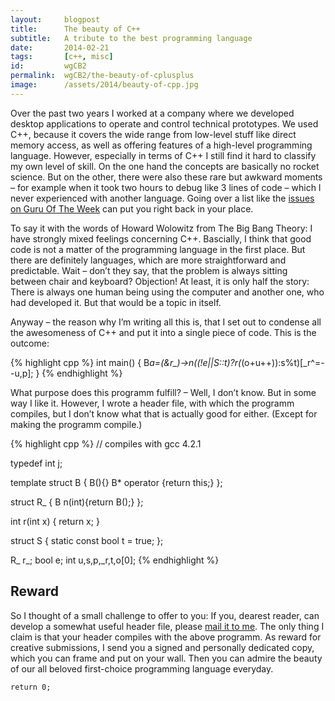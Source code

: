 ```yaml
---
layout:     blogpost
title:      The beauty of C++
subtitle:   A tribute to the best programming language
date:       2014-02-21
tags:       [c++, misc]
id:         wgCB2
permalink:  wgCB2/the-beauty-of-cplusplus
image:      /assets/2014/beauty-of-cpp.jpg
---
```


Over the past two years I worked at a company where we developed desktop applications to operate and control technical prototypes. We used C++, because it covers the wide range from low-level stuff like direct memory access, as well as offering features of a high-level programming language. However, especially in terms of C++ I still find it hard to classify my own level of skill. On the one hand the concepts are basically no rocket science. But on the other, there were also these rare but awkward moments – for example when it took two hours to debug like 3 lines of code – which I never experienced with another language. Going over a list like the [issues on Guru Of The Week](http://www.gotw.ca/gotw) can put you right back in your place.

To say it with the words of Howard Wolowitz from The Big Bang Theory: I have strongly mixed feelings concerning C++. Bascially, I think that good code is not a matter of the programming language in the first place. But there are definitely languages, which are more straightforward and predictable. Wait – don’t they say, that the problem is always sitting between chair and keyboard? Objection! At least, it is only half the story: There is always one human being using the computer and another one, who had developed it. But that would be a topic in itself.

Anyway – the reason why I’m writing all this is, that I set out to condense all the awesomeness of C++ and put it into a single piece of code. This is the outcome:

{% highlight cpp %}
int main() {
  B<j>*a=(&r_)->n((!e||S::t)?r(*(o+u++)):s%t)[_r^=--u,p];
}
{% endhighlight %}

What purpose does this programm fulfill? – Well, I don’t know. But in some way I like it. However, I wrote a header file, with which the programm compiles, but I don’t know what that is actually good for either. (Except for making the programm compile.)

{% highlight cpp %}
// compiles with gcc 4.2.1

typedef int j;

template <typename T>
  struct B {
  B(){}
  B<j>* operator [](int) {return this;}
};

struct R_ { B<j> n(int){return B<j>();} };

int r(int x) { return x; }

struct S { static const bool t = true; };

R_ r_;
bool e;
int u,s,p,_r,t,o[0];
{% endhighlight %}


## Reward

So I thought of a small challenge to offer to you: If you, dearest reader, can develop a somewhat useful header file, please [mail it to me](/about). The only thing I claim is that your header compiles with the above programm. As reward for creative submissions, I send you a signed and personally dedicated copy, which you can frame and put on your wall. Then you can admire the beauty of our all beloved first-choice programming language everyday.

`return 0;`
